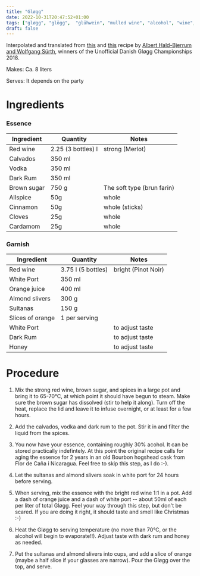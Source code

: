 ```yaml
---
title: "Gløgg"
date: 2022-10-31T20:47:52+01:00
tags: ["gløgg", "glögg",  "glühwein", "mulled wine", "alcohol", "wine", "christmas", "winter",  "recipe"]
draft: false
---
```


Interpolated and translated from [this](https://www.dr.dk/mad/opskrift/glogg-med-rom-vodka-og-calvados) and [this](https://www.dr.dk/mad/opskrift/danmarks-bedste-glogg-2018) recipe by [Albert Hald-Bjerrum and Wolfgang Sürth](https://www.noorbohandelen.dk/), winners of the Unofficial Danish Gløgg Championships 2018.

Makes: Ca. 8 liters

Serves: It depends on the party

# Ingredients


### Essence

| Ingredient  | Quantity           | Notes                      |
| ----------- | ------------------ | -------------------------- |
| Red wine    | 2.25 (3 bottles) l | strong (Merlot)            |
| Calvados    | 350 ml             |                            |
| Vodka       | 350 ml             |                            |
| Dark Rum    | 350 ml             |                            |
| Brown sugar | 750 g              | The soft type (brun farin) |
| Allspice    | 50g                | whole                      |
| Cinnamon    | 50g                | whole (sticks)             |
| Cloves      | 25g                | whole                      |
| Cardamom    | 25g                | whole                      |


### Garnish

| Ingredient       | Quantity           | Notes               |
| ---------------- | ------------------ | ------------------- |
| Red wine         | 3.75 l (5 bottles) | bright (Pinot Noir) |
| White Port       | 350 ml             |                     |
| Orange juice     | 400 ml             |                     |
| Almond slivers   | 300 g              |                     |
| Sultanas         | 150 g              |                     |
| Slices of orange | 1 per serving      |                     |
| White Port       |                    | to adjust taste     |
| Dark Rum         |                    | to adjust taste     |
| Honey            |                    | to adjust taste     |


# Procedure

1. Mix the strong red wine, brown sugar, and spices in a large pot and bring it to 65-70&deg;C, at which point it should have begun to steam. Make sure the brown sugar has dissolved (stir to help it along). Turn off the heat, replace the lid and leave it to infuse overnight, or at least for a few hours.

2. Add the calvados, vodka and dark rum to the pot. Stir it in and filter the liquid from the spices.

3. You now have your essence, containing roughly 30\% acohol. It can be stored practically indefintely. At this point the original recipe calls for aging the essence for 2 years in an old Bourbon hogshead cask from Flor de Caña i Nicaragua.  Feel free to skip this step, as I do :-).

4. Let the sultanas and almond slivers soak in white port for 24 hours before serving.

5. When serving, mix the essence with the bright red wine 1:1 in a pot. Add a dash of orange juice and a dash of white port -- about 50ml of each per liter of total Gløgg. Feel your way through this step, but don't be scared. If you are doing it right, it should taste and smell like Christmas :-)

6. Heat the Gløgg to serving temperature (no more than 70&deg;C, or the alcohol will begin to evaporate!!). Adjust taste with dark rum and honey as needed.

7. Put the sultanas and almond slivers into cups, and add a slice of orange (maybe a half slice if your glasses are narrow). Pour the Gløgg over the top, and serve.
